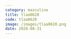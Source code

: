 ```yaml
---
category: masculino
title: tlaa0620
code: tlaa0620
image: /images/tlaa0620.png
date: 2020-08-31
---
```

